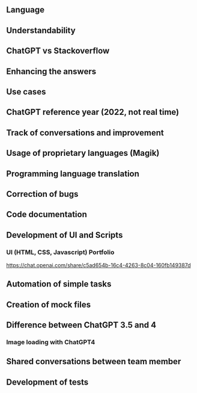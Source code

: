 ## Language
## Understandability
## ChatGPT vs Stackoverflow
## Enhancing the answers
## Use cases
## ChatGPT reference year (2022, not real time)
## Track of conversations and improvement
## Usage of proprietary languages (Magik)
## Programming language translation
## Correction of bugs
## Code documentation
## Development of UI and Scripts
### UI (HTML, CSS, Javascript) Portfolio
https://chat.openai.com/share/c5ad654b-16c4-4263-8c04-160fb149387d
## Automation of simple tasks
## Creation of mock files
## Difference between ChatGPT 3.5 and 4
### Image loading with ChatGPT4
## Shared conversations between team member
## Development of tests